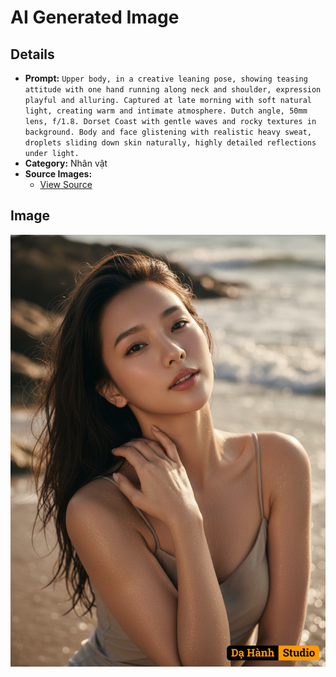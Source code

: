 # AI Generated Image

## Details
- **Prompt:** `Upper body, in a creative leaning pose, showing teasing attitude with one hand running along neck and shoulder, expression playful and alluring. Captured at late morning with soft natural light, creating warm and intimate atmosphere. Dutch angle, 50mm lens, f/1.8. Dorset Coast with gentle waves and rocky textures in background. Body and face glistening with realistic heavy sweat, droplets sliding down skin naturally, highly detailed reflections under light.
`
- **Category:** Nhân vật
- **Source Images:**
  - [View Source](https://raw.githubusercontent.com/lenzcomvth/Somethings/main/Models/Female/Female3.jpg)

## Image
![AI Generated Image](./image-2025-10-16T15-53-19-616Z-piqs5.png)